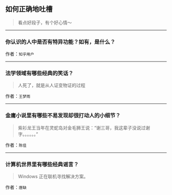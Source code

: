 ## 如何正确地吐槽

> 看点好段子，有个好心情～


 
---

### 你认识的人中是否有特异功能？如有，是什么？

> 


作者：`知乎用户`

---

### 法学领域有哪些经典的笑话？

> 人死了，就是从人证变物证的过程


作者：`王梦雨`

---

### 金庸小说里有哪些不易发现却很打动人的小细节？

> 紫衫龙王当年在灵蛇岛对金毛狮王说：“谢三哥，我这辈子没说过谢字。。。。。。”


作者：`陈佳`

---

### 计算机世界里有哪些经典谣言？

> Windows 正在联机寻找解决方案。


作者：`唐缺`
